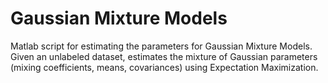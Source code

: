 # Gaussian Mixture Models
Matlab script for estimating the parameters for Gaussian Mixture Models. 
Given an unlabeled dataset, estimates the mixture of Gaussian parameters (mixing coefficients, means, covariances) using Expectation Maximization.
